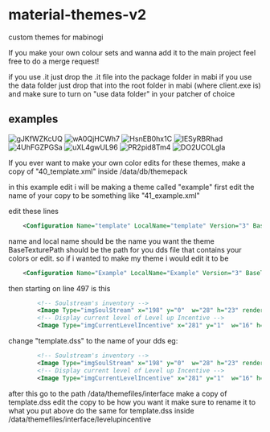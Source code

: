 # material-themes-v2
custom themes for mabinogi

If you make your own colour sets and wanna add it to the main project feel free to do a merge request!

if you use .it just drop the .it file into the package folder in mabi
if you use the data folder just drop that into the root folder in mabi (where client.exe is) and make sure to turn on "use data folder" in your patcher of choice


## examples

![gJKfWZKcUQ](https://user-images.githubusercontent.com/20039012/161009538-57bda99b-902c-413d-a6e5-165eb53312e7.png)
![wA0QjHCWh7](https://user-images.githubusercontent.com/20039012/161009547-e12e0803-a54a-465b-99c7-f4954eac09a4.png)
![HsnEB0hx1C](https://user-images.githubusercontent.com/20039012/161009560-e290389c-fafb-4671-a504-d2ee6532bce2.png)
![IESyRBRhad](https://user-images.githubusercontent.com/20039012/161009564-9f9014cf-d895-48b2-baba-d973a20693b4.png)
![4UhFGZPGSa](https://user-images.githubusercontent.com/20039012/161009568-d52bbf44-681d-4349-8c5f-78329a926323.png)
![uXL4gwUL96](https://user-images.githubusercontent.com/20039012/161009572-9af29850-5448-4b53-81e8-92b7d94f3189.png)
![PR2pid8Tm4](https://user-images.githubusercontent.com/20039012/161009578-b49e2d83-cdb0-4c2e-bb61-967165e5024c.png)
![DO2UCOLgla](https://user-images.githubusercontent.com/20039012/161009583-908147af-f919-49b8-8b22-1cdb28e6f43c.png)



If you ever want to make your own color edits for these themes, make a copy of "40_template.xml" inside /data/db/themepack

in this example edit i will be making a theme called "example"
first edit the name of your copy to be something like "41_example.xml"

edit these lines
```xml
	<Configuration Name="template" LocalName="template" Version="3" BaseTexturePath="data/themefiles/interface/template.dds" BaseRenderState="rs_image_alpha_mod_point"  Index="0" />
```
name and local name should be the name you want the theme
BaseTexturePath should be the path for you dds file that contains your colors or edit.
so if i wanted to make my theme i would edit it to be

```xml
	<Configuration Name="Example" LocalName="Example" Version="3" BaseTexturePath="data/themefiles/interface/example.dds" BaseRenderState="rs_image_alpha_mod_point"  Index="0" />
```
then starting on line 497 is this
```xml
		<!-- Soulstream's inventory -->
		<Image Type="imgSoulStream" x="198" y="0"  w="28" h="23" renderFunc="_FillIcon" path="data/themefiles/interface/LevelUpIncentive/template.dds" />
		<!-- Display current level of Level up Incentive -->
		<Image Type="imgCurrentLevelIncentive" x="281" y="1"  w="16" h="16" renderFunc="_FillIcon" path="data/themefiles/interface/LevelUpIncentive/template.dds" />
```
change "template.dss"
to the name of your dds
eg:
```xml
		<!-- Soulstream's inventory -->
		<Image Type="imgSoulStream" x="198" y="0"  w="28" h="23" renderFunc="_FillIcon" path="data/themefiles/interface/LevelUpIncentive/example.dds" />
		<!-- Display current level of Level up Incentive -->
		<Image Type="imgCurrentLevelIncentive" x="281" y="1"  w="16" h="16" renderFunc="_FillIcon" path="data/themefiles/interface/LevelUpIncentive/example.dds" />
```
after this go to the path /data/themefiles/interface
make a copy of template.dss
edit the copy to be how you want it
make sure to rename it to what you put above
do the same for template.dss inside /data/themefiles/interface/levelupincentive
